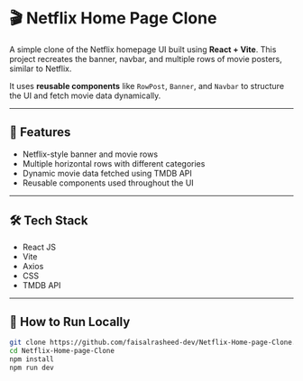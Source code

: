 # 🎬 Netflix Home Page Clone

A simple clone of the Netflix homepage UI built using **React + Vite**. This project recreates the banner, navbar, and multiple rows of movie posters, similar to Netflix.

It uses **reusable components** like `RowPost`, `Banner`, and `Navbar` to structure the UI and fetch movie data dynamically.

---

## 🚀 Features

- Netflix-style banner and movie rows
- Multiple horizontal rows with different categories
- Dynamic movie data fetched using TMDB API
- Reusable components used throughout the UI

---

## 🛠️ Tech Stack

- React JS
- Vite
- Axios
- CSS
- TMDB API

---

## 📁 How to Run Locally

```bash
git clone https://github.com/faisalrasheed-dev/Netflix-Home-page-Clone.git
cd Netflix-Home-page-Clone
npm install
npm run dev
